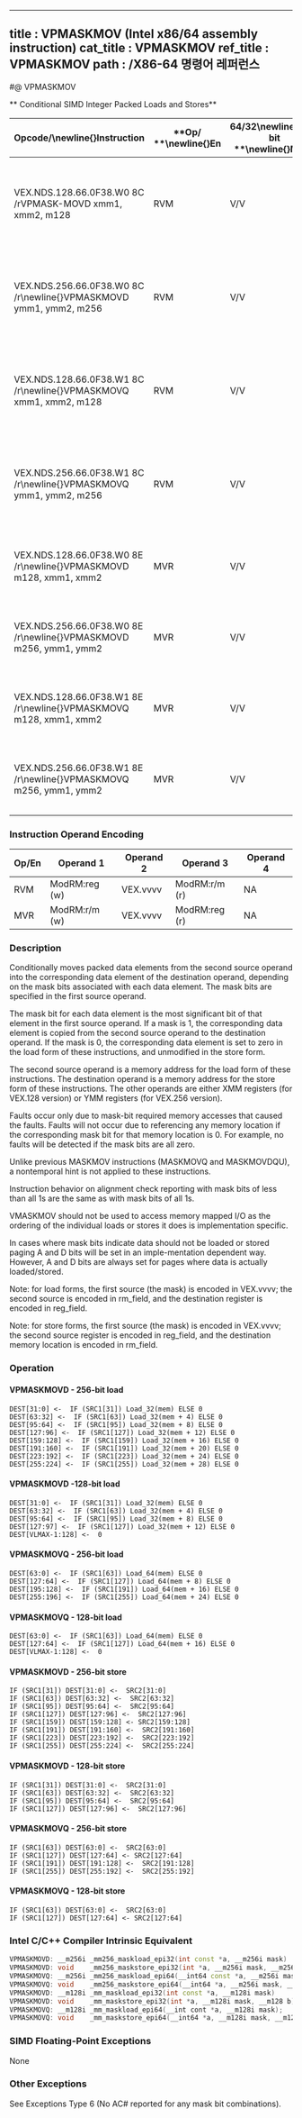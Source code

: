 ----------------------------
title : VPMASKMOV (Intel x86/64 assembly instruction)
cat_title : VPMASKMOV
ref_title : VPMASKMOV
path : /X86-64 명령어 레퍼런스
----------------------------
#@ VPMASKMOV

** Conditional SIMD Integer Packed Loads and Stores**

|**Opcode/**\newline{}**Instruction**|**Op/ **\newline{}**En**|**64/32**\newline{}**-bit **\newline{}**Mode**|**CPUID **\newline{}**Feature **\newline{}**Flag**|**Description**|
|------------------------------------|------------------------|----------------------------------------------|--------------------------------------------------|---------------|
|VEX.NDS.128.66.0F38.W0 8C /rVPMASK-MOVD xmm1, xmm2, m128|RVM|V/V|AVX2|Conditionally load dword values from m128 using mask in xmm2 and store in xmm1.|
|VEX.NDS.256.66.0F38.W0 8C /r\newline{}VPMASKMOVD ymm1, ymm2, m256|RVM|V/V|AVX2|Conditionally load dword values from m256 using mask in ymm2 and store in ymm1.|
|VEX.NDS.128.66.0F38.W1 8C /r\newline{}VPMASKMOVQ xmm1, xmm2, m128|RVM|V/V|AVX2|Conditionally load qword values from m128 using mask in xmm2 and store in xmm1.|
|VEX.NDS.256.66.0F38.W1 8C /r\newline{}VPMASKMOVQ ymm1, ymm2, m256|RVM|V/V|AVX2|Conditionally load qword values from m256 using mask in ymm2 and store in ymm1.|
|VEX.NDS.128.66.0F38.W0 8E /r\newline{}VPMASKMOVD m128, xmm1, xmm2|MVR|V/V|AVX2|Conditionally store dword values from xmm2 using mask in xmm1.|
|VEX.NDS.256.66.0F38.W0 8E /r\newline{}VPMASKMOVD m256, ymm1, ymm2|MVR|V/V|AVX2|Conditionally store dword values from ymm2 using mask in ymm1.|
|VEX.NDS.128.66.0F38.W1 8E /r\newline{}VPMASKMOVQ m128, xmm1, xmm2|MVR|V/V|AVX2|Conditionally store qword values from xmm2 using mask in xmm1.|
|VEX.NDS.256.66.0F38.W1 8E /r\newline{}VPMASKMOVQ m256, ymm1, ymm2|MVR|V/V|AVX2|Conditionally store qword values from ymm2 using mask in ymm1.|
### Instruction Operand Encoding


|Op/En|Operand 1|Operand 2|Operand 3|Operand 4|
|-----|---------|---------|---------|---------|
|RVM|ModRM:reg (w)|VEX.vvvv|ModRM:r/m (r)|NA|
|MVR|ModRM:r/m (w)|VEX.vvvv|ModRM:reg (r)|NA|
### Description


Conditionally moves packed data elements from the second source operand into the corresponding data element of the destination operand, depending on the mask bits associated with each data element. The mask bits are specified in the first source operand. 

The mask bit for each data element is the most significant bit of that element in the first source operand. If a mask is 1, the corresponding data element is copied from the second source operand to the destination operand. If the mask is 0, the corresponding data element is set to zero in the load form of these instructions, and unmodified in the store form. 

The second source operand is a memory address for the load form of these instructions. The destination operand is a memory address for the store form of these instructions. The other operands are either XMM registers (for VEX.128 version) or YMM registers (for VEX.256 version).

Faults occur only due to mask-bit required memory accesses that caused the faults. Faults will not occur due to referencing any memory location if the corresponding mask bit for that memory location is 0. For example, no faults will be detected if the mask bits are all zero.

Unlike previous MASKMOV instructions (MASKMOVQ and MASKMOVDQU), a nontemporal hint is not applied to these instructions.

Instruction behavior on alignment check reporting with mask bits of less than all 1s are the same as with mask bits of all 1s.



VMASKMOV should not be used to access memory mapped I/O as the ordering of the individual loads or stores it does is implementation specific. 

In cases where mask bits indicate data should not be loaded or stored paging A and D bits will be set in an imple-mentation dependent way. However, A and D bits are always set for pages where data is actually loaded/stored.

Note: for load forms, the first source (the mask) is encoded in VEX.vvvv; the second source is encoded in rm_field, and the destination register is encoded in reg_field.

Note: for store forms, the first source (the mask) is encoded in VEX.vvvv; the second source register is encoded in reg_field, and the destination memory location is encoded in rm_field.


### Operation
#### VPMASKMOVD - 256-bit load
```info-verb
DEST[31:0] <-  IF (SRC1[31]) Load_32(mem) ELSE 0 
DEST[63:32] <-  IF (SRC1[63]) Load_32(mem + 4) ELSE 0 
DEST[95:64] <-  IF (SRC1[95]) Load_32(mem + 8) ELSE 0 
DEST[127:96] <-  IF (SRC1[127]) Load_32(mem + 12) ELSE 0 
DEST[159:128] <-  IF (SRC1[159]) Load_32(mem + 16) ELSE 0 
DEST[191:160] <-  IF (SRC1[191]) Load_32(mem + 20) ELSE 0 
DEST[223:192] <-  IF (SRC1[223]) Load_32(mem + 24) ELSE 0 
DEST[255:224] <-  IF (SRC1[255]) Load_32(mem + 28) ELSE 0 
```
#### VPMASKMOVD -128-bit load 
```info-verb
DEST[31:0] <-  IF (SRC1[31]) Load_32(mem) ELSE 0 
DEST[63:32] <-  IF (SRC1[63]) Load_32(mem + 4) ELSE 0 
DEST[95:64] <-  IF (SRC1[95]) Load_32(mem + 8) ELSE 0 
DEST[127:97] <-  IF (SRC1[127]) Load_32(mem + 12) ELSE 0 
DEST[VLMAX-1:128] <-  0
```
#### VPMASKMOVQ - 256-bit load
```info-verb
DEST[63:0] <-  IF (SRC1[63]) Load_64(mem) ELSE 0 
DEST[127:64] <-  IF (SRC1[127]) Load_64(mem + 8) ELSE 0 
DEST[195:128] <-  IF (SRC1[191]) Load_64(mem + 16) ELSE 0 
DEST[255:196] <-  IF (SRC1[255]) Load_64(mem + 24) ELSE 0 
```
#### VPMASKMOVQ - 128-bit load 
```info-verb
DEST[63:0] <-  IF (SRC1[63]) Load_64(mem) ELSE 0 
DEST[127:64] <-  IF (SRC1[127]) Load_64(mem + 16) ELSE 0
DEST[VLMAX-1:128] <-  0
```
#### VPMASKMOVD - 256-bit store
```info-verb
IF (SRC1[31]) DEST[31:0] <-  SRC2[31:0] 
IF (SRC1[63]) DEST[63:32] <-  SRC2[63:32] 
IF (SRC1[95]) DEST[95:64] <-  SRC2[95:64] 
IF (SRC1[127]) DEST[127:96] <-  SRC2[127:96] 
IF (SRC1[159]) DEST[159:128] <- SRC2[159:128] 
IF (SRC1[191]) DEST[191:160] <-  SRC2[191:160] 
IF (SRC1[223]) DEST[223:192] <-  SRC2[223:192] 
IF (SRC1[255]) DEST[255:224] <-  SRC2[255:224] 
```
#### VPMASKMOVD - 128-bit store
```info-verb
IF (SRC1[31]) DEST[31:0] <-  SRC2[31:0] 
IF (SRC1[63]) DEST[63:32] <-  SRC2[63:32] 
IF (SRC1[95]) DEST[95:64] <-  SRC2[95:64] 
IF (SRC1[127]) DEST[127:96] <-  SRC2[127:96] 
```
#### VPMASKMOVQ - 256-bit store
```info-verb
IF (SRC1[63]) DEST[63:0] <-  SRC2[63:0] 
IF (SRC1[127]) DEST[127:64] <- SRC2[127:64] 
IF (SRC1[191]) DEST[191:128] <-  SRC2[191:128] 
IF (SRC1[255]) DEST[255:192] <-  SRC2[255:192] 
```
#### VPMASKMOVQ - 128-bit store
```info-verb
IF (SRC1[63]) DEST[63:0] <-  SRC2[63:0] 
IF (SRC1[127]) DEST[127:64] <- SRC2[127:64] 
```

### Intel C/C++ Compiler Intrinsic Equivalent

```cpp
VPMASKMOVD: __m256i _mm256_maskload_epi32(int const *a, __m256i mask)
VPMASKMOVD: void    _mm256_maskstore_epi32(int *a, __m256i mask, __m256i b)
VPMASKMOVQ: __m256i _mm256_maskload_epi64(__int64 const *a, __m256i mask);
VPMASKMOVQ: void    _mm256_maskstore_epi64(__int64 *a, __m256i mask, __m256d b);
VPMASKMOVD: __m128i _mm_maskload_epi32(int const *a, __m128i mask)
VPMASKMOVD: void    _mm_maskstore_epi32(int *a, __m128i mask, __m128 b)
VPMASKMOVQ: __m128i _mm_maskload_epi64(__int cont *a, __m128i mask);
VPMASKMOVQ: void    _mm_maskstore_epi64(__int64 *a, __m128i mask, __m128i b);
```
### SIMD Floating-Point Exceptions


None

### Other Exceptions


See Exceptions Type 6 (No AC# reported for any mask bit combinations).

